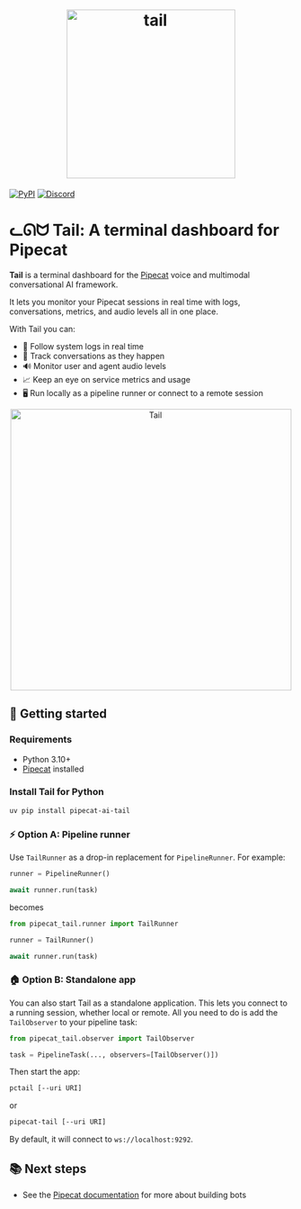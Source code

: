 <h1><div align="center">
 <img alt="tail" width="300px" height="auto" src="https://github.com/pipecat-ai/tail/raw/refs/heads/main/tail.png">
</div></h1>

[![PyPI](https://img.shields.io/pypi/v/pipecat-ai-tail)](https://pypi.org/project/pipecat-ai-tail) [![Discord](https://img.shields.io/discord/1239284677165056021)](https://discord.gg/pipecat)

# ᓚᘏᗢ Tail: A terminal dashboard for Pipecat

**Tail** is a terminal dashboard for the [Pipecat](https://github.com/pipecat-ai/pipecat) voice and multimodal conversational AI framework.

It lets you monitor your Pipecat sessions in real time with logs, conversations, metrics, and audio levels all in one place.

With Tail you can:

- 📜 Follow system logs in real time
- 💬 Track conversations as they happen
- 🔊 Monitor user and agent audio levels
- 📈 Keep an eye on service metrics and usage
- 🖥️ Run locally as a pipeline runner or connect to a remote session

<p align="center"><img src="https://raw.githubusercontent.com/pipecat-ai/tail/refs/heads/main/tail-image.gif" alt="Tail" width="500"/></p>

## 🧭 Getting started

### Requirements

- Python 3.10+
- [Pipecat](https://github.com/pipecat-ai/pipecat) installed

### Install Tail for Python

```bash
uv pip install pipecat-ai-tail
```

### ⚡ Option A: Pipeline runner

Use `TailRunner` as a drop-in replacement for `PipelineRunner`. For example:

```python
runner = PipelineRunner()

await runner.run(task)
```

becomes

```python
from pipecat_tail.runner import TailRunner

runner = TailRunner()

await runner.run(task)
```

### 🏠 Option B: Standalone app

You can also start Tail as a standalone application. This lets you connect to a running session, whether local or remote. All you need to do is add the `TailObserver` to your pipeline task:

```python
from pipecat_tail.observer import TailObserver

task = PipelineTask(..., observers=[TailObserver()])
```

Then start the app:

```sh
pctail [--uri URI]
```

or

```sh
pipecat-tail [--uri URI]
```

By default, it will connect to `ws://localhost:9292`.

## 📚 Next steps

- See the [Pipecat documentation](https://docs.pipecat.ai) for more about building bots
